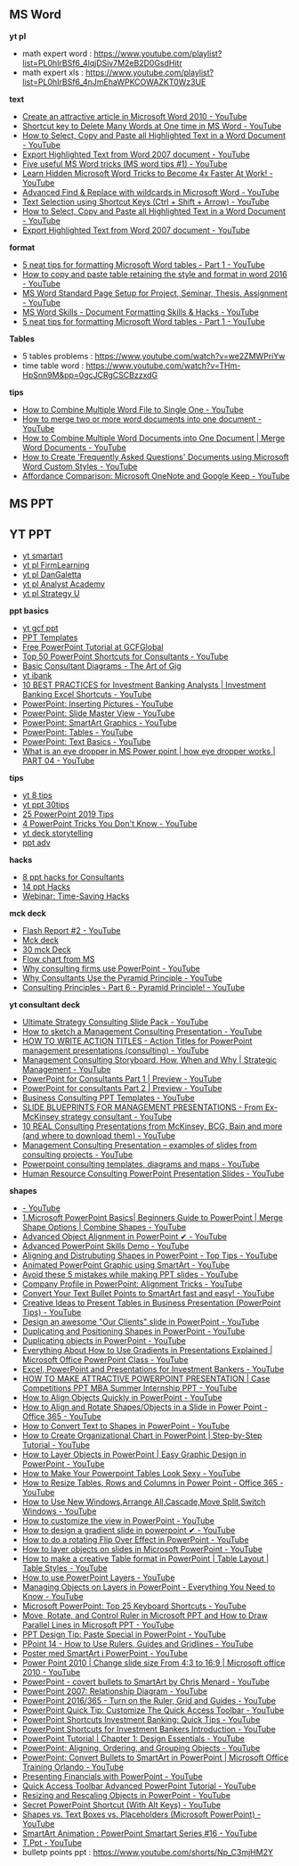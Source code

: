 ## MS Word
**yt pl**
* math expert word : https://www.youtube.com/playlist?list=PL0hIrBSf6_4lqjDSiv7M2eB2D0GsdHitr
* math expert xls : https://www.youtube.com/playlist?list=PL0hIrBSf6_4nJmEhaWPKCOWAZKT0Wz3UE

**text**
* [Create an attractive article in Microsoft Word 2010 - YouTube](https://www.youtube.com/watch?v=Pouh8iOmsmY&list=PLmMyXRtEtJEYEbVO5Freg35Xl6HzMm63z&index=7)
* [Shortcut key to Delete Many Words at One time in MS Word - YouTube](https://www.youtube.com/watch?v=mi4gsb1wvdI&list=PLmMyXRtEtJEYEbVO5Freg35Xl6HzMm63z&index=25)
* [How to Select, Copy and Paste all Highlighted Text in a Word Document - YouTube](https://www.youtube.com/watch?v=uih6JDLVRnY&list=PLmMyXRtEtJEY9N3G_nEAobi5b2nusbnPg&index=6)
* [Export Highlighted Text from Word 2007 document - YouTube](https://www.youtube.com/watch?v=OGJ84O5iWV4&list=PLmMyXRtEtJEY9N3G_nEAobi5b2nusbnPg&index=7)
* [Five useful MS Word tricks (MS word tips #1) - YouTube](https://www.youtube.com/watch?v=KJ2_2_xiIic&list=PLmMyXRtEtJEYEbVO5Freg35Xl6HzMm63z&index=10)
* [Learn Hidden Microsoft Word Tricks to Become 4x Faster At Work! - YouTube](https://www.youtube.com/watch?v=Pf_VWc34IyE&list=PLmMyXRtEtJEYEbVO5Freg35Xl6HzMm63z&index=28)
* [Advanced Find & Replace with wildcards in Microsoft Word - YouTube](https://www.youtube.com/watch?v=xeP9yyg6lF4&list=PLmMyXRtEtJEYEbVO5Freg35Xl6HzMm63z&index=29)
* [Text Selection using Shortcut Keys (Ctrl + Shift + Arrow) - YouTube](https://www.youtube.com/watch?v=ove9izWW_W8&list=PLmMyXRtEtJEY9N3G_nEAobi5b2nusbnPg&index=4)
* [How to Select, Copy and Paste all Highlighted Text in a Word Document - YouTube](https://www.youtube.com/watch?v=uih6JDLVRnY&list=PLmMyXRtEtJEYEbVO5Freg35Xl6HzMm63z&index=24)
* [Export Highlighted Text from Word 2007 document - YouTube](https://www.youtube.com/watch?v=OGJ84O5iWV4&list=PLmMyXRtEtJEYEbVO5Freg35Xl6HzMm63z&index=29)

**format**
* [5 neat tips for formatting Microsoft Word tables - Part 1 - YouTube](https://www.youtube.com/watch?v=3VI7GIDaBvY&list=PLmMyXRtEtJEYEbVO5Freg35Xl6HzMm63z&index=4)
* [How to copy and paste table retaining the style and format in word 2016 - YouTube](https://www.youtube.com/watch?v=YL_XDKCGK0o&list=PLmMyXRtEtJEYEbVO5Freg35Xl6HzMm63z&index=8)
* [MS Word Standard Page Setup for Project, Seminar, Thesis, Assignment - YouTube](https://www.youtube.com/watch?v=XiOzTTXB9kk&list=PLmMyXRtEtJEY9N3G_nEAobi5b2nusbnPg&index=13)
* [MS Word Skills - Document Formatting Skills & Hacks - YouTube](https://www.youtube.com/watch?v=Ss2lPz7m0GY&list=PLmMyXRtEtJEYEbVO5Freg35Xl6HzMm63z&index=26)
* [5 neat tips for formatting Microsoft Word tables - Part 1 - YouTube](https://www.youtube.com/watch?v=3VI7GIDaBvY&list=PLmMyXRtEtJEY9N3G_nEAobi5b2nusbnPg&index=5)


**Tables**
- 5 tables problems : https://www.youtube.com/watch?v=we2ZMWPriYw
- time table word : https://www.youtube.com/watch?v=THm-HpSnn9M&pp=0gcJCRgCSCBzzxdG


**tips**
* [How to Combine Multiple Word File to Single One - YouTube](https://www.youtube.com/watch?v=TWVW3tZR0l0&list=WL&index=30)
* [How to merge two or more word documents into one document - YouTube](https://www.youtube.com/watch?v=Yzl9GKhZLSI&list=PLmMyXRtEtJEYEbVO5Freg35Xl6HzMm63z&index=6)
* [How to Combine Multiple Word Documents into One Document | Merge Word Documents - YouTube](https://www.youtube.com/watch?v=SnKE3SR7dYs&list=PLmMyXRtEtJEYEbVO5Freg35Xl6HzMm63z&index=18)
* [How to Create 'Frequently Asked Questions' Documents using Microsoft Word Custom Styles - YouTube](https://www.youtube.com/watch?v=5PGb12t8_vo&list=PLmMyXRtEtJEY9N3G_nEAobi5b2nusbnPg&index=3)
* [Affordance Comparison: Microsoft OneNote and Google Keep - YouTube](https://www.youtube.com/watch?v=D3MM1kjyCx0)



## MS PPT 
## YT PPT
* [yt smartart](https://www.youtube.com/playlist?list=PLtcVLF1AuAwCC1VrXptiKpwgNaIYvtPF-)
* [yt pl FirmLearning](https://www.youtube.com/@FirmLearning/playlists)
* [yt pl DanGaletta](https://www.youtube.com/@DanGalletta/playlists)
* [yt pl Analyst Academy](https://www.youtube.com/@AnalystAcademy/playlists)
* [yt pl Strategy U](https://www.youtube.com/@StrategyU/playlists)


**ppt basics**
* [yt gcf ppt](https://www.youtube.com/playlist?list=PLpQQipWcxwt_KvhjMTsADzon_GY_vBGRL)
* [PPT Templates](https://flevy.com/browse/business-document/sales-battlecard-template-78)
* [Free PowerPoint Tutorial at GCFGlobal](https://edu.gcfglobal.org/en/powerpoint/)
* [Top 50 PowerPoint Shortcuts for Consultants - YouTube](https://www.youtube.com/watch?v=pv6kNBYEivc&list=PLmMyXRtEtJEbAOUmcI4oSwy9OEKcaH7GC&index=8)
* [Basic Consultant Diagrams - The Art of Gig](https://artofgig.substack.com/p/basic-consultant-diagrams)
* [yt ibank](https://www.youtube.com/playlist?list=PLD14Rz0JtYhhJfYbUAjE2IbX5Wc6F1HUD)
* [10 BEST PRACTICES for Investment Banking Analysts | Investment Banking Excel Shortcuts - YouTube](https://www.youtube.com/watch?v=YHu3nZgaAnE&list=PLmMyXRtEtJEbAOUmcI4oSwy9OEKcaH7GC&index=4)
* [PowerPoint: Inserting Pictures - YouTube](https://www.youtube.com/watch?v=I-xlLwC4ERc&list=PLmMyXRtEtJEbAOUmcI4oSwy9OEKcaH7GC&index=13)
* [PowerPoint: Slide Master View - YouTube](https://www.youtube.com/watch?v=h6ARCTypPTg&list=PLmMyXRtEtJEbAOUmcI4oSwy9OEKcaH7GC&index=12)
* [PowerPoint: SmartArt Graphics - YouTube](https://www.youtube.com/watch?v=V0xyOk6DC8c&list=PLmMyXRtEtJEbAOUmcI4oSwy9OEKcaH7GC&index=17)
* [PowerPoint: Tables - YouTube](https://www.youtube.com/watch?v=LX8cxAHvnlg&list=PLmMyXRtEtJEbAOUmcI4oSwy9OEKcaH7GC&index=15)
* [PowerPoint: Text Basics - YouTube](https://www.youtube.com/watch?v=F9RL0Lk5cmw&list=PLmMyXRtEtJEbAOUmcI4oSwy9OEKcaH7GC&index=14)
* [What is an eye dropper in MS Power point | how eye dropper works | PART 04 - YouTube](https://www.youtube.com/watch?v=AddSzsgo51Q&list=PLmMyXRtEtJEbAOUmcI4oSwy9OEKcaH7GC&index=8)

**tips**
* [yt 8 tips](https://www.youtube.com/watch?v=-Ab-HYN0WUo&pp=ygUacG93ZXJwb2ludCB0aXBzIGFuZCB0cmlja3M%3D)
* [yt ppt 30tips](https://www.youtube.com/watch?v=0GW4vT7d3nc&pp=ygUacG93ZXJwb2ludCB0aXBzIGFuZCB0cmlja3M%3D)
* [25 PowerPoint 2019 Tips](https://www.youtube.com/watch?v=ux_fBooO33U&list=PLmMyXRtEtJEbAOUmcI4oSwy9OEKcaH7GC&index=22)
* [4 PowerPoint Tricks You Don't Know - YouTube](https://www.youtube.com/watch?v=05OW0Ce8rT8&list=PLmMyXRtEtJEbAOUmcI4oSwy9OEKcaH7GC&index=23)
* [yt deck storytelling](https://youtu.be/CY1Y367KEko?si=ATX7NiDTYEIykFpQ)
* [ppt adv](https://www.youtube.com/watch?v=BSildZzHn2Y&list=PLmMyXRtEtJEaMk5au5y8p8avI5kJuQPHS&index=4&pp=gAQBiAQB)

**hacks**
* [8 ppt hacks for Consultants ](https://www.youtube.com/watch?v=-Ab-HYN0WUo&list=PLmMyXRtEtJEZzUTCRxK__1QNNbOkzysr_&index=30)
* [14 ppt Hacks](https://www.youtube.com/watch?v=LC_xsbIHg-4&list=PLmMyXRtEtJEYEbVO5Freg35Xl6HzMm63z&index=17)
* [Webinar: Time-Saving Hacks ](https://www.youtube.com/watch?v=SvHv2euLP6c&list=PLmMyXRtEtJEYEbVO5Freg35Xl6HzMm63z&index=33)

**mck deck**
* [Flash Report #2 - YouTube](https://www.youtube.com/watch?v=30Otkai_QB4&list=PLmMyXRtEtJEZzUTCRxK__1QNNbOkzysr_&index=3)
* [Mck deck](https://www.consultantsmind.com/2016/02/28/mckinsey-presentation/)
* [30 mck Deck](https://www.consultantsmind.com/2017/04/23/30-mckinsey-presentations/)
* [Flow chart from MS](https://support.office.com/en-us/article/Create-a-flow-chart-af4e3f4c-3854-486a-88ff-eb35692663dc)
* [Why consulting firms use PowerPoint - YouTube](https://www.youtube.com/watch?v=93wTIfUcrPg&list=PLmMyXRtEtJEZzUTCRxK__1QNNbOkzysr_&index=20)
* [Why Consultants Use the Pyramid Principle - YouTube](https://www.youtube.com/watch?v=dqGD5iqEfRY&list=PLmMyXRtEtJEZzUTCRxK__1QNNbOkzysr_&index=6)
* [Consulting Principles - Part 6 - Pyramid Principle! - YouTube](https://www.youtube.com/watch?v=QqmfvGrsCNg&list=PLmMyXRtEtJEZzUTCRxK__1QNNbOkzysr_&index=32)

**yt consultant deck**
* [Ultimate Strategy Consulting Slide Pack - YouTube](https://www.youtube.com/watch?v=YvMzag7E_X8&list=PLmMyXRtEtJEZzUTCRxK__1QNNbOkzysr_&index=11)
* [How to sketch a Management Consulting Presentation - YouTube](https://www.youtube.com/watch?v=6ihc7PPm9I8&list=PLmMyXRtEtJEZzUTCRxK__1QNNbOkzysr_&index=10)
* [HOW TO WRITE ACTION TITLES - Action Titles for PowerPoint management presentations (consulting) - YouTube](https://www.youtube.com/watch?v=rSk11YqnXoc&list=PLmMyXRtEtJEZzUTCRxK__1QNNbOkzysr_&index=23)
* [Management Consulting Storyboard. How, When and Why | Strategic Management - YouTube](https://www.youtube.com/watch?v=u6mOgliFGsc&list=PLmMyXRtEtJEZzUTCRxK__1QNNbOkzysr_&index=29)
* [PowerPoint for Consultants Part 1 | Preview - YouTube](https://www.youtube.com/watch?v=gUKtoIYv-60&list=PLmMyXRtEtJEZzUTCRxK__1QNNbOkzysr_&index=8)
* [PowerPoint for consultants Part 2 | Preview - YouTube](https://www.youtube.com/watch?v=TCqzxBmJies&list=PLmMyXRtEtJEZzUTCRxK__1QNNbOkzysr_&index=9)
* [Business Consulting PPT Templates - YouTube](https://www.youtube.com/watch?v=-ppwOsyT6W0&list=PLmMyXRtEtJEZzUTCRxK__1QNNbOkzysr_&index=7)
* [SLIDE BLUEPRINTS FOR MANAGEMENT PRESENTATIONS - From Ex-McKinsey strategy consultant - YouTube](https://www.youtube.com/watch?v=B2t2a7IzJMU&list=PLmMyXRtEtJEZzUTCRxK__1QNNbOkzysr_&index=25)
* [10 REAL Consulting Presentations from McKinsey, BCG, Bain and more (and where to download them) - YouTube](https://www.youtube.com/watch?v=LCM9Pes2jD4&list=PLmMyXRtEtJEZzUTCRxK__1QNNbOkzysr_&index=31)
* [Management Consulting Presentation – examples of slides from consulting projects - YouTube](https://www.youtube.com/watch?v=HbvWY2-Oi7E&list=PLmMyXRtEtJEZzUTCRxK__1QNNbOkzysr_&index=5)
* [Powerpoint consulting templates, diagrams and maps - YouTube](https://www.youtube.com/watch?v=d5V22EO76W0&list=PLmMyXRtEtJEZzUTCRxK__1QNNbOkzysr_&index=7)
* [Human Resource Consulting PowerPoint Presentation Slides - YouTube](https://www.youtube.com/watch?v=lGV7bV1QHEA&list=PLmMyXRtEtJEZzUTCRxK__1QNNbOkzysr_&index=22)


**shapes**
* [- YouTube](https://www.youtube.com/watch?v=G-7BqyKvBy4&list=PLmMyXRtEtJEZzUTCRxK__1QNNbOkzysr_&index=19)
* [1.Microsoft PowerPoint Basics| Beginners Guide to PowerPoint | Merge Shape Options | Combine Shapes - YouTube](https://www.youtube.com/watch?v=-5pUNZIhZlE&list=PLmMyXRtEtJEbAOUmcI4oSwy9OEKcaH7GC&index=20)
* [Advanced Object Alignment in PowerPoint ✔ - YouTube](https://www.youtube.com/watch?v=s93Wen0_imo&list=PLmMyXRtEtJEbAOUmcI4oSwy9OEKcaH7GC&index=26)
* [Advanced PowerPoint Skills Demo - YouTube](https://www.youtube.com/watch?v=BSildZzHn2Y&list=PLmMyXRtEtJEYEbVO5Freg35Xl6HzMm63z&index=9)
* [Aligning and Distrubuting Shapes in PowerPoint - Top Tips - YouTube](https://www.youtube.com/watch?v=ynHbEP7O3y4&list=PLmMyXRtEtJEbAOUmcI4oSwy9OEKcaH7GC&index=2)
* [Animated PowerPoint Graphic using SmartArt - YouTube](https://www.youtube.com/watch?v=EPLL-ohsRvg&list=PLmMyXRtEtJEbAOUmcI4oSwy9OEKcaH7GC&index=23)
* [Avoid these 5 mistakes while making PPT slides - YouTube](https://www.youtube.com/watch?v=pL3Hbom6oPk&list=PLmMyXRtEtJEbAOUmcI4oSwy9OEKcaH7GC&index=5)
* [Company Profile in PowerPoint: Alignment Tricks - YouTube](https://www.youtube.com/watch?v=wWdwicGLWGE&list=PLmMyXRtEtJEbAOUmcI4oSwy9OEKcaH7GC&index=7)
* [Convert Your Text Bullet Points to SmartArt fast and easy! - YouTube](https://www.youtube.com/watch?v=7yJ-6_Ns5vs&list=PLmMyXRtEtJEbAOUmcI4oSwy9OEKcaH7GC&index=18)
* [Creative Ideas to Present Tables in Business Presentation (PowerPoint Tips) - YouTube](https://www.youtube.com/watch?v=uXvd95q3sKw&list=PLmMyXRtEtJEZzUTCRxK__1QNNbOkzysr_&index=21)
* [Design an awesome "Our Clients" slide in PowerPoint - YouTube](https://www.youtube.com/watch?v=pket6Xkabc0&list=PLmMyXRtEtJEYEbVO5Freg35Xl6HzMm63z&index=30)
* [Duplicating and Positioning Shapes in PowerPoint - YouTube](https://www.youtube.com/watch?v=3qvO8yuoYMM&list=PLmMyXRtEtJEbAOUmcI4oSwy9OEKcaH7GC&index=21)
* [Duplicating objects in PowerPoint - YouTube](https://www.youtube.com/watch?v=HChtNrXK-Ls&list=PLmMyXRtEtJEbAOUmcI4oSwy9OEKcaH7GC&index=22)
* [Everything About How to Use Gradients in Presentations Explained | Microsoft Office PowerPoint Class - YouTube](https://www.youtube.com/watch?v=MjbgUrd2O7Q&list=PLmMyXRtEtJEbAOUmcI4oSwy9OEKcaH7GC&index=21)
* [Excel, PowerPoint and Presentations for Investment Bankers - YouTube](https://www.youtube.com/watch?v=_4OaKBYkjis&list=PLmMyXRtEtJEbAOUmcI4oSwy9OEKcaH7GC&index=6)
* [HOW TO MAKE ATTRACTIVE POWERPOINT PRESENTATION | Case Competitions PPT MBA Summer Internship PPT - YouTube](https://www.youtube.com/watch?v=8xTkHA8dHhg&list=PLmMyXRtEtJEbAOUmcI4oSwy9OEKcaH7GC&index=6)
* [How to Align Objects Quickly in PowerPoint - YouTube](https://www.youtube.com/watch?v=yvozrEOTC4Q&list=PLmMyXRtEtJEbAOUmcI4oSwy9OEKcaH7GC&index=9)
* [How to Align and Rotate Shapes/Objects in a Slide in Power Point - Office 365 - YouTube](https://www.youtube.com/watch?v=xlHfZ6TAE5k&list=PLmMyXRtEtJEbAOUmcI4oSwy9OEKcaH7GC&index=15)
* [How to Convert Text to Shapes in PowerPoint - YouTube](https://www.youtube.com/watch?v=MRN_FFIDDIo&list=PLmMyXRtEtJEYEbVO5Freg35Xl6HzMm63z&index=20)
* [How to Create Organizational Chart in PowerPoint | Step-by-Step Tutorial - YouTube](https://www.youtube.com/watch?v=SDKyDPl-r6g&list=PLmMyXRtEtJEbAOUmcI4oSwy9OEKcaH7GC&index=3)
* [How to Layer Objects in PowerPoint | Easy Graphic Design in PowerPoint - YouTube](https://www.youtube.com/watch?v=ge9FWMQZlLU&list=PLmMyXRtEtJEbAOUmcI4oSwy9OEKcaH7GC&index=19)
* [How to Make Your Powerpoint Tables Look Sexy - YouTube](https://www.youtube.com/watch?v=vWSh0QqAqao&list=PLmMyXRtEtJEbAOUmcI4oSwy9OEKcaH7GC&index=26)
* [How to Resize Tables, Rows and Columns in Power Point - Office 365 - YouTube](https://www.youtube.com/watch?v=0RBmJp-WBf0&list=PLmMyXRtEtJEbAOUmcI4oSwy9OEKcaH7GC&index=24)
* [How to Use New Windows,Arrange All,Cascade,Move Split,Switch Windows - YouTube](https://www.youtube.com/watch?v=9h-P7SahsuU&list=PLmMyXRtEtJEbAOUmcI4oSwy9OEKcaH7GC&index=28)
* [How to customize the view in PowerPoint - YouTube](https://www.youtube.com/watch?v=2ieM-bui75I&list=PLmMyXRtEtJEbAOUmcI4oSwy9OEKcaH7GC&index=29)
* [How to design a gradient slide in powerpoint ✔ - YouTube](https://www.youtube.com/watch?v=1KKTCKBDDGE&list=PLmMyXRtEtJEbAOUmcI4oSwy9OEKcaH7GC&index=22)
* [How to do a rotating Flip Over Effect in PowerPoint - YouTube](https://www.youtube.com/watch?v=GQuiRAtFpPc&list=PLmMyXRtEtJEbAOUmcI4oSwy9OEKcaH7GC&index=16)
* [How to layer objects on slides in Microsoft PowerPoint - YouTube](https://www.youtube.com/watch?v=jrwjdiRNsHo&list=PLmMyXRtEtJEbAOUmcI4oSwy9OEKcaH7GC&index=18)
* [How to make a creative Table format in PowerPoint | Table Layout | Table Styles - YouTube](https://www.youtube.com/watch?v=LHX9c5sKrKQ&list=PLmMyXRtEtJEbAOUmcI4oSwy9OEKcaH7GC&index=27)
* [How to use PowerPoint Layers - YouTube](https://www.youtube.com/watch?v=TSNuB_fdVMs&list=PLmMyXRtEtJEbAOUmcI4oSwy9OEKcaH7GC&index=16)
* [Managing Objects on Layers in PowerPoint - Everything You Need to Know - YouTube](https://www.youtube.com/watch?v=sX2R93TIpUI&list=PLmMyXRtEtJEbAOUmcI4oSwy9OEKcaH7GC&index=16)
* [Microsoft PowerPoint: Top 25 Keyboard Shortcuts - YouTube](https://www.youtube.com/watch?v=JuK8yR3Whjw&list=PLmMyXRtEtJEbAOUmcI4oSwy9OEKcaH7GC&index=24)
* [Move, Rotate, and Control Ruler in Microsoft PPT and How to Draw Parallel Lines in Microsoft PPT - YouTube](https://www.youtube.com/watch?v=9om3mqToDZ8&list=PLmMyXRtEtJEbAOUmcI4oSwy9OEKcaH7GC&index=30)
* [PPT Design Tip: Paste Special in PowerPoint - YouTube](https://www.youtube.com/watch?v=EGc-g8xjgeo&list=PLmMyXRtEtJEYEbVO5Freg35Xl6HzMm63z&index=38)
* [PPoint 14 - How to Use Rulers, Guides and Gridlines - YouTube](https://www.youtube.com/watch?v=vfmooaiM9uI&list=PLmMyXRtEtJEbAOUmcI4oSwy9OEKcaH7GC&index=10)
* [Poster med SmartArt i PowerPoint - YouTube](https://www.youtube.com/watch?v=qBmKbJE0ycQ&list=PLmMyXRtEtJEYEbVO5Freg35Xl6HzMm63z&index=37)
* [Power Point 2010 | Change slide size From 4:3 to 16:9 | Microsoft office 2010 - YouTube](https://www.youtube.com/watch?v=-B1JY_C5xAA&list=PLmMyXRtEtJEbAOUmcI4oSwy9OEKcaH7GC&index=25)
* [PowerPoint - covert bullets to SmartArt by Chris Menard - YouTube](https://www.youtube.com/watch?v=MnMeJU6YGiE&list=PLmMyXRtEtJEbAOUmcI4oSwy9OEKcaH7GC&index=20)
* [PowerPoint 2007: Relationship Diagram - YouTube](https://www.youtube.com/watch?v=I7HWqDY6jGo&list=PLmMyXRtEtJEYEbVO5Freg35Xl6HzMm63z&index=34)
* [PowerPoint 2016/365 - Turn on the Ruler, Grid and Guides - YouTube](https://www.youtube.com/watch?v=OmtyxY9FOEA&list=PLmMyXRtEtJEbAOUmcI4oSwy9OEKcaH7GC&index=14)
* [PowerPoint Quick Tip: Customize The Quick Access Toolbar - YouTube](https://www.youtube.com/watch?v=SAK61Jru0Ks&list=PLmMyXRtEtJEbAOUmcI4oSwy9OEKcaH7GC&index=10)
* [PowerPoint Shortcuts Investment Banking: Quick Tips - YouTube](https://www.youtube.com/watch?v=tnJ1e2xJmFc&list=PLmMyXRtEtJEbAOUmcI4oSwy9OEKcaH7GC&index=5)
* [PowerPoint Shortcuts for Investment Bankers Introduction - YouTube](https://www.youtube.com/watch?v=FFylnG_L_Jk&list=PLmMyXRtEtJEbAOUmcI4oSwy9OEKcaH7GC&index=9)
* [PowerPoint Tutorial | Chapter 1: Design Essentials - YouTube](https://www.youtube.com/watch?v=sGwpsq4tFIo&list=PLmMyXRtEtJEZzUTCRxK__1QNNbOkzysr_&index=14)
* [PowerPoint: Aligning, Ordering, and Grouping Objects - YouTube](https://www.youtube.com/watch?v=2GyjYgr-tSM&list=PLmMyXRtEtJEbAOUmcI4oSwy9OEKcaH7GC&index=11)
* [PowerPoint: Convert Bullets to SmartArt in PowerPoint | Microsoft Office Training Orlando - YouTube](https://www.youtube.com/watch?v=9wvp9TLz-1k&list=PLmMyXRtEtJEbAOUmcI4oSwy9OEKcaH7GC&index=19)
* [Presenting Financials with PowerPoint - YouTube](https://www.youtube.com/watch?v=BSENIYnjlTA&list=PLmMyXRtEtJEbAOUmcI4oSwy9OEKcaH7GC&index=6)
* [Quick Access Toolbar Advanced PowerPoint Tutorial - YouTube](https://www.youtube.com/watch?v=AJzZYp0B0ps&list=PLmMyXRtEtJEbAOUmcI4oSwy9OEKcaH7GC&index=11)
* [Resizing and Rescaling Objects in PowerPoint - YouTube](https://www.youtube.com/watch?v=61_oP807kNE&list=PLmMyXRtEtJEbAOUmcI4oSwy9OEKcaH7GC&index=13)
* [Secret PowerPoint Shortcut (With Alt Keys) - YouTube](https://www.youtube.com/watch?v=UA_J4W8YKKo&list=PLmMyXRtEtJEYEbVO5Freg35Xl6HzMm63z&index=27)
* [Shapes vs. Text Boxes vs. Placeholders (Microsoft PowerPoint) - YouTube](https://www.youtube.com/watch?v=09Fl6P-vQIw&list=PLmMyXRtEtJEbAOUmcI4oSwy9OEKcaH7GC&index=12)
* [SmartArt Animation : PowerPoint Smartart Series #16 - YouTube](https://www.youtube.com/watch?v=NLO07m9bfQs&list=PLmMyXRtEtJEbAOUmcI4oSwy9OEKcaH7GC&index=18)
* [T.Ppt - YouTube](https://www.youtube.com/playlist?list=PLmMyXRtEtJEbAOUmcI4oSwy9OEKcaH7GC)
* bulletp points ppt : https://www.youtube.com/shorts/Np_C3mjHM2Y









